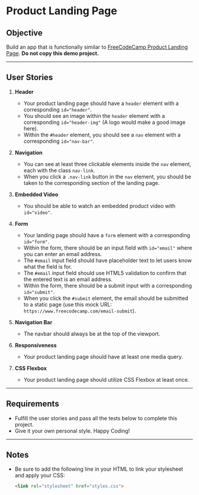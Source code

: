 # Product Landing Page

## Objective
Build an app that is functionally similar to [FreeCodeCamp Product Landing Page](https://product-landing-page.freecodecamp.rocks). **Do not copy this demo project.**

---

## User Stories

1. **Header**
    - Your product landing page should have a `header` element with a corresponding `id="header"`.
    - You should see an image within the `header` element with a corresponding `id="header-img"` (A logo would make a good image here).
    - Within the `#header` element, you should see a `nav` element with a corresponding `id="nav-bar"`.

2. **Navigation**
    - You can see at least three clickable elements inside the `nav` element, each with the class `nav-link`.
    - When you click a `.nav-link` button in the `nav` element, you should be taken to the corresponding section of the landing page.

3. **Embedded Video**
    - You should be able to watch an embedded product video with `id="video"`.

4. **Form**
    - Your landing page should have a `form` element with a corresponding `id="form"`.
    - Within the form, there should be an input field with `id="email"` where you can enter an email address.
    - The `#email` input field should have placeholder text to let users know what the field is for.
    - The `#email` input field should use HTML5 validation to confirm that the entered text is an email address.
    - Within the form, there should be a submit input with a corresponding `id="submit"`.
    - When you click the `#submit` element, the email should be submitted to a static page (use this mock URL: `https://www.freecodecamp.com/email-submit`).

5. **Navigation Bar**
    - The navbar should always be at the top of the viewport.

6. **Responsiveness**
    - Your product landing page should have at least one media query.

7. **CSS Flexbox**
    - Your product landing page should utilize CSS Flexbox at least once.

---

## Requirements

- Fulfill the user stories and pass all the tests below to complete this project.
- Give it your own personal style. Happy Coding!

---

## Notes

- Be sure to add the following line in your HTML to link your stylesheet and apply your CSS:
  ```html
  <link rel="stylesheet" href="styles.css">
